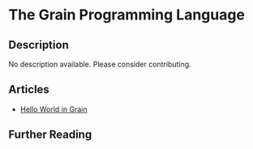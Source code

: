 # The Grain Programming Language

## Description

No description available. Please consider contributing.

## Articles

- [Hello World in Grain](https://sampleprograms.io/projects/hello-world/grain)

## Further Reading